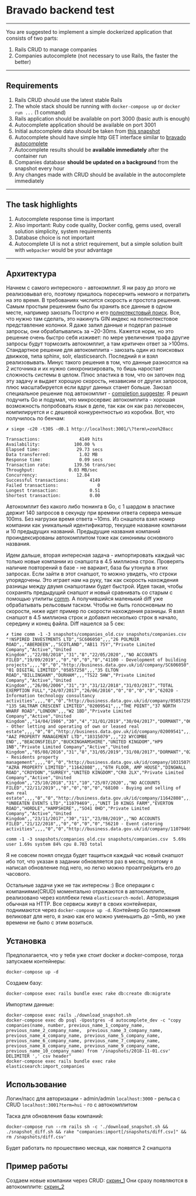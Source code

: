# Bravado backend test

----

You are suggested to implement a simple dockerized application that consists of two parts:

1. Rails CRUD to manage companies
2. Companies autocomplete (not necessary to use Rails, the faster the better)

----
## Requirements
1. Rails CRUD should use the latest stable Rails
2. The whole stack should be running with `docker-compose up` or `docker run ...` (1 command)
3. Rails application should be available on port 3000 (basic auth is enough)
4. Autocomplete application should be available on port 3001
5. Initial autocomplete data should be taken from [this snapshot](http://download.companieshouse.gov.uk/en_output.html)
6. Autocomplete should have simple http GET interface similar to [bravado autocomplete](https://bravado.co/autocomplete?term=goog&kind=crunchbase_company_final)
7. Autocomplete results should be **available immediately** after the container run
8. Companies database **should be updated on a background** from the snapshot every hour
9. Any changes made with CRUD should be available in the autocomplete immediately


----
## The task highlights

1. Autocomplete response time is important
2. Also important: Ruby code quality, Docker config, gems used, overall solution simplicity, system requirements
3. Database choice is not important
4. Autocomplete UI is not a strict requirement, but a simple solution built with `webpacker` would be your advantage



----------

## Архитектура

Начнем с самого интересного - автокомплит. Я ни разу до этого не реализовывал его, поэтому пришлось поресерчить немного и потратить на это время. В требованиях числится скорость и простота решения. Самым простым решением было бы хранить все данные в одном месте, например заюзать Постргю и его [полнотекстовый поиск](https://www.postgresql.org/docs/current/textsearch.html). Все, что нужно там сделать, это накинуть GIN индекс на полнотекстовое представление колонки. Я даже залил данные и подергал разные запросы, они обрабатывались за ~20-30ms. Кажется норм, но это решение очень быстро себя изживет: по мере увеличения трафа другие запросы будут тормозить автокомплит, а там критичен ответ за >100ms. Стандартное решение для автокомплита - заюзать один из поисковых движков, типа sphinx, solr, elasticsearch. Последний я и взял реализовывать. Минус такого решения в том, что данные разносятся на 2 источника и их нужно синхронизировать, то бишь наростает сложность системы в целом. Плюс эластика в том, что он заточен под эту задачу и выдает хорошую скорость, независим от других запросов, плюс масштабируется если вдруг данных станет больше. Заюзал специальное решение под автокомплит - [completion suggester](https://www.elastic.co/guide/en/elasticsearch/reference/current/search-suggesters-completion.html). Я решил подучить Go и подумал, что микросервис автокомплита - хорошая возможность попробовать язык в деле, так как он как раз легковесен, компилируется и с дешевой конкурентностью из коробки. Вот, что получилось по бенчам:
```
✗ siege -c20 -t30S -d0.1 http://localhost:3001/\?term\=zoo%20acc

Transactions:		        4149 hits
Availability:		      100.00 %
Elapsed time:		       29.73 secs
Data transferred:	        1.02 MB
Response time:		        0.09 secs
Transaction rate:	      139.56 trans/sec
Throughput:		        0.03 MB/sec
Concurrency:		       12.84
Successful transactions:        4149
Failed transactions:	           0
Longest transaction:	        0.51
Shortest transaction:	        0.00
```
Автокомплит без какого либо тюнинга в Go, с 1 шардом в эластике держит 140 запросов в секунду при времени ответа сервера меньше 100ms. Без нагрузки время ответа ~10ms. Из снашпота взял номер компании как уникальный идентификатор, текущее название компании и 10 предыдущих названий. Предыдущие названия компаний проиндексированы автокомплитом тоже как синонимы основного названия.

Идем дальше, вторая интересная задача - импортировать каждый час только новые компании из снапшота в 4.5 миллиона строк. Проверять наличие повторений в базе - не вариант, база бы утонула в этих запросах. Если зайти в этот снапшот, то можно увидеть, что строки упорядочены. Это играет нам на руку, так как скорость нахождения разницы между двумя снапшотами будет быстрой. Идея такая, чтобы сохранять предыдущий снапшот и новый сравнивать со старым с помощью утилиты [comm](https://en.wikipedia.org/wiki/Comm). А получившийся маленький diff уже обрабатывать рельсовым таском. Чтобы не быть голосновным по скорости, ниже идет пример по скорости нахождения разницы. Я взял снапшот в 4.5 миллиона строк и добавил несколько строк в начало, середину и конец файла. Diff нашелся за 5 сек:
```
✗ time comm -1 -3 snapshots/companies_old.csv snapshots/companies.csv
"!NSPIRED INVESTMENTS LTD","SC606050",,,"26 POLMUIR ROAD",,"ABERDEEN",,"SCOTLAND","AB11 7SY","Private Limited Company","Active","United Kingdom",,"22/08/2018","31","8","22/05/2020",,"NO ACCOUNTS FILED","19/09/2019",,"0","0","0","0","41100 - Development of building projects",,,,"0","0","http://business.data.gov.uk/id/company/SC606050",,,,,,,,,,,,,,,,,,,,,"04/09/2019",
"01 DIGITAL LIMITED","05857258",,,"35 ELTON ROAD","BILLINGHAM","DURHAM",,,"TS22 5HW","Private Limited Company","Active","United Kingdom",,"26/06/2006","31","3","31/12/2018","31/03/2017","TOTAL EXEMPTION FULL","24/07/2017","26/06/2016","0","0","0","0","62020 - Information technology consultancy activities",,,,"0","0","http://business.data.gov.uk/id/company/05857258",,,,,,,,,,,,,,,,,,,,,"10/07/2019","26/06/2018"
"135 SALTRAM CRESCENT LIMITED","02009541",,,"THE POINT","37 NORTH WHARF ROAD","LONDON",,,"W2 1BD","Private Limited Company","Active","United Kingdom",,"14/04/1986","30","4","31/01/2019","30/04/2017","DORMANT","06/01/2017","09/12/2015","0","0","0","0","68209 - Other letting and operating of own or leased real estate",,,,"0","0","http://business.data.gov.uk/id/company/02009541",,,,,,,,,,,,,,,,,,,,,"08/02/2019","25/01/2018"
"AAZ PROPERTY MANAGEMENT LTD","10315079",,,"22 WYCOMBE END",,"BEACONSFIELD","BUCKINGHAMSHIRE","UNITED KINGDOM","HP9 1NB","Private Limited Company","Active","United Kingdom",,"05/08/2016","31","8","31/05/2019","31/08/2017","DORMANT","02/09/2017",,"0","0","0","0","98000 - Residents property management",,,,"0","0","http://business.data.gov.uk/id/company/10315079",,,,,,,,,,,,,,,,,,,,,"18/08/2019","04/08/2018"
"AZRA PROPERTY LIMITED","11642808",,,"6TH FLOOR, AMP HOUSE","DINGWALL ROAD","CROYDON","SURREY","UNITED KINGDOM","CR0 2LX","Private Limited Company","Active","United Kingdom",,"25/10/2018","31","10","25/07/2020",,"NO ACCOUNTS FILED","22/11/2019",,"0","0","0","0","68100 - Buying and selling of own real estate",,,,"0","0","http://business.data.gov.uk/id/company/11642808",,,,,,,,,,,,,,,,,,,,,"07/11/2019",
"UNBEATEN EVENTS LTD","11079469",,,"UNIT 10 KINGS FARM","EVERTON ROAD","HORDLE","HAMPSHIRE",,"SO41 0HD","Private Limited Company","Active","United Kingdom",,"23/11/2017","30","11","23/08/2019",,"NO ACCOUNTS FILED","21/12/2018",,"0","0","0","0","56210 - Event catering activities",,,,"0","0","http://business.data.gov.uk/id/company/11079469",,,,,,,,,,,,,,,,,,,,,"06/12/2018",

comm -1 -3 snapshots/companies_old.csv snapshots/companies.csv  5.69s user 1.69s system 84% cpu 8.703 total
```
Я не совсем понял откуда будет тащиться каждый час новый снапшот ибо тот, что указан в задании обновляется раз в месяц, поэтому я написал обновление под него, но легко можно проапгрейдить его до часового.

Остальные задачи уже не так интересны :) Все операции с компаниями(CRUD) моментально отражаются в автокомплите, реализовано через коллбеки гема `elasticsearch-model`. Авторизация обычная на HTTP. Все сервисы живут в своих контейнерах, поднимаются через `docker-compose up -d`. Контейнер Go приложения великоват для него, я знаю как его можно уменьшить до ~5mb, но уже времени не было с этим возиться.

## Установка
Предполагается, что у тебя уже стоит docker и docker-compose, тогда запускаем контейнеры:
```
docker-compose up -d
```
Создаем базу:
```
docker-compose exec rails bundle exec rake db:create db:migrate
```
Импортим данные:
```
docker-compose exec rails ./download_snapshot.sh
docker-compose exec db psql -Upostgres -d autocomplete_dev -c "copy companies(name, number, previous_name_1_company_name,  previous_name_2_company_name,  previous_name_3_company_name, previous_name_4_company_name, previous_name_5_company_name, previous_name_6_company_name, previous_name_7_company_name, previous_name_8_company_name, previous_name_9_company_name, previous_name_10_company_name) from '/snapshots/2018-11-01.csv' DELIMITER ',' csv header"
docker-compose exec rails bundle exec rake elasticsearch:import_companies
```

## Использование
Логин/пасс для авторизации - admin/admin
`localhost:3000` - рельса с CRUD
`localhost:3001?term=hui` - го с автокомплитом

Таска для обновления базы компаний:
```
docker-compose run --rm rails sh -c './download_snapshot.sh && ./snapshot_diff.sh && rake "companies:import[/snapshots/diff.csv]" && rm /snapshots/diff.csv'
```
Будет работать по прошествию месяца, как появятся 2 снапшота

## Пример работы
Создаем новые компании через CRUD: [скрин_1](https://tppr.me/boZ42)
Они сразу появляются в автокомплите: [скрин_2](https://tppr.me/rWCwJ)
